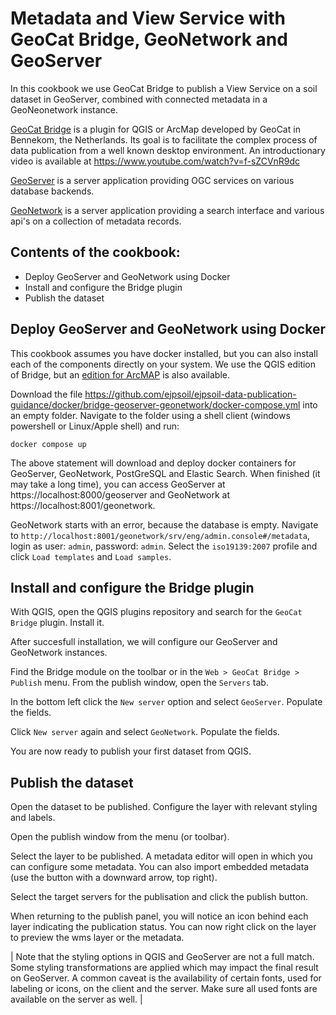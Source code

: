 # Metadata and View Service with GeoCat Bridge, GeoNetwork and GeoServer

In this cookbook we use GeoCat Bridge to publish a View Service on a soil dataset in GeoServer, combined with connected metadata in a GeoNeonetwork instance. 


[GeoCat Bridge](https://www.geocat.net/bridge/) is a plugin for QGIS or ArcMap developed by GeoCat in Bennekom, the Netherlands. Its goal is to 
facilitate the complex process of data publication from 
a well known desktop environment. An introductionary video is available at https://www.youtube.com/watch?v=f-sZCVnR9dc

[GeoServer](geoserver.md) is a server application providing OGC services on various database backends.

[GeoNetwork](geonetwork.md) is a server application providing a search interface and various api's on a collection of metadata records.

## Contents of the cookbook:

- Deploy GeoServer and GeoNetwork using Docker
- Install and configure the Bridge plugin
- Publish the dataset

## Deploy GeoServer and GeoNetwork using Docker

This cookbook assumes you have docker installed, but you can also install each of the components directly on your system. We use the QGIS edition of Bridge, but an [edition for ArcMAP](https://geocat.net/bridge) is also available.

Download the file https://github.com/ejpsoil/ejpsoil-data-publication-guidance/docker/bridge-geoserver-geonetwork/docker-compose.yml into an empty folder.
Navigate to the folder using a shell client (windows powershell or Linux/Apple shell) and run:

```
docker compose up
```

The above statement will download and deploy docker containers for GeoServer, GeoNetwork, PostGreSQL and Elastic Search. When finished (it may take a long time), you can access GeoServer at https://localhost:8000/geoserver and GeoNetwork at https://localhost:8001/geonetwork.

GeoNetwork starts with an error, because the database is empty. Navigate to `http://localhost:8001/geonetwork/srv/eng/admin.console#/metadata`, login as user: `admin`, password: `admin`. Select the `iso19139:2007` profile and click `Load templates` and `Load samples`.

## Install and configure the Bridge plugin

With QGIS, open the QGIS plugins repository and search for the `GeoCat Bridge` plugin. Install it.

After succesfull installation, we will configure our GeoServer and GeoNetwork instances.

Find the Bridge module on the toolbar or in the `Web > GeoCat Bridge > Publish` menu. From the publish window, open the `Servers` tab.

In the bottom left click the `New server` option and select `GeoServer`. Populate the fields.

Click `New server` again and select `GeoNetwork`. Populate the fields.

You are now ready to publish your first dataset from QGIS.

## Publish the dataset

Open the dataset to be published. Configure the layer with relevant styling and labels.

Open the publish window from the menu (or toolbar). 

Select the layer to be published. A metadata editor will open in which you can configure some metadata. You can also import embedded metadata (use the button with a downward arrow, top right).

Select the target servers for the publisation and click the publish button.

When returning to the publish panel, you will notice an icon behind each layer indicating the publication status. You can now right click on the layer to preview the wms layer or the metadata.

| Note that the styling options in QGIS and GeoServer are not a full match. Some styling transformations are applied which may impact the final result on GeoServer. A common caveat is the availability of certain fonts, used for labeling or icons, on the client and the server. Make sure all used fonts are available on the server as well. |
